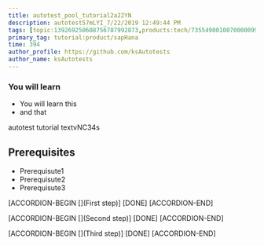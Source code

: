 ```yaml
---
title: autotest_pool_tutorial2a22YN
description: autotest57mLYI_7/22/2019 12:49:44 PM
tags: [topic:139269250608756787992873,products:tech/73554900100700000996,tutorial:experience/advanced]
primary_tag: tutorial:product/sapHana
time: 394
author_profile: https://github.com/ksAutotests
author_name: ksAutotests
---
```

### You will learn
- You will learn this
- and that

autotest tutorial textvNC34s

## Prerequisites
- Prerequisute1
- Prerequisute2
- Prerequisute3

[ACCORDION-BEGIN [](First step)]
[DONE]
[ACCORDION-END]

[ACCORDION-BEGIN [](Second step)]
[DONE]
[ACCORDION-END]

[ACCORDION-BEGIN [](Third step)]
[DONE]
[ACCORDION-END]

